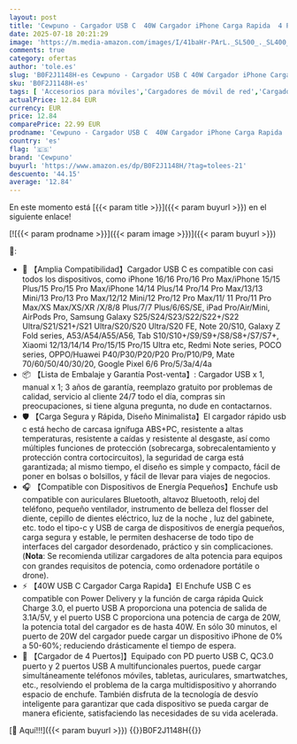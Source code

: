 ```yaml
---
layout: post
title: 'Cewpuno - Cargador USB C  40W Cargador iPhone Carga Rapida  4 Puertos Enchufe USB C PD+QC3.0 Rápido Pared Adaptador Tipo C Cabezal Cargador Movil para iPhone 16 15 14 13 Pro MAX  Samsung S25 S24 S23 Xiaomi ipad'
date: 2025-07-18 20:21:29
image: 'https://m.media-amazon.com/images/I/41baHr-PArL._SL500_._SL400_.jpg'
comments: true
category: ofertas
author: 'tole.es'
slug: 'B0F2J1148H-es Cewpuno - Cargador USB C 40W Cargador iPhone Carga Rapida...'
sku: 'B0F2J1148H-es'
tags: [ 'Accesorios para móviles','Cargadores de móvil de red','Cargadores para móviles','Comunicación móvil y accesorios','Electrónica','cewpuno','ipad','iphone','🇪🇸', ]
actualPrice: 12.84 EUR
currency: EUR
price: 12.84
comparePrice: 22.99 EUR
prodname: 'Cewpuno - Cargador USB C  40W Cargador iPhone Carga Rapida  4 Puertos Enchufe USB C PD+QC3.0 Rápido Pared Adaptador Tipo C Cabezal Cargador Movil para iPhone 16 15 14 13 Pro MAX  Samsung S25 S24 S23 Xiaomi ipad'
country: 'es'
flag: '🇪🇸'
brand: 'Cewpuno'
buyurl: 'https://www.amazon.es/dp/B0F2J1148H/?tag=tolees-21'
descuento: '44.15'
average: '12.84'
---
```


En este momento está [{{< param title >}}]({{< param buyurl >}}) en el siguiente enlace!

[![{{< param prodname >}}]({{< param image >}})]({{< param buyurl >}})

🔎:

- 📱 【Amplia Compatibilidad】Cargador USB C es compatible con casi todos los dispositivos, como iPhone 16/16 Pro/16 Pro Max/iPhone 15/15 Plus/15 Pro/15 Pro Max/iPhone 14/14 Plus/14 Pro/14 Pro Max/13/13 Mini/13 Pro/13 Pro Max/12/12 Mini/12 Pro/12 Pro Max/11/ 11 Pro/11 Pro Max/XS Max/XS/XR /X/8/8 Plus/7/7 Plus/6/6S/SE, iPad Pro/Air/Mini, AirPods Pro, Samsung Galaxy S25/S24/S23/S22/S22+/S22 Ultra/S21/S21+/S21 Ultra/S20/S20 Ultra/S20 FE, Note 20/S10, Galaxy Z Fold series, A53/A54/A55/A56, Tab S10/S10+/S9/S9+/S8/S8+/S7/S7+, Xiaomi 12/13/14/14 Pro/15/15 Pro/15 Ultra etc, Redmi Note series, POCO series, OPPO/Huawei P40/P30/P20/P20 Pro/P10/P9, Mate 70/60/50/40/30/20, Google Pixel 6/6 Pro/5/3a/4/4a
- 📦 【Lista de Embalaje y Garantía Post-venta】: Cargador USB x 1, manual x 1; 3 años de garantía, reemplazo gratuito por problemas de calidad, servicio al cliente 24/7 todo el día, compras sin preocupaciones, si tiene alguna pregunta, no dude en contactarnos.
- 🛡️ 【Carga Segura y Rápida, Diseño Minimalista】El cargador rápido usb c está hecho de carcasa ignífuga ABS+PC, resistente a altas temperaturas, resistente a caídas y resistente al desgaste, así como múltiples funciones de protección (sobrecarga, sobrecalentamiento y protección contra cortocircuitos), la seguridad de carga está garantizada; al mismo tiempo, el diseño es simple y compacto, fácil de poner en bolsas o bolsillos, y fácil de llevar para viajes de negocios.
- 🎧 【Compatible con Dispositivos de Energía Pequeños】Enchufe usb compatible con auriculares Bluetooth, altavoz Bluetooth, reloj del teléfono, pequeño ventilador, instrumento de belleza del flosser del diente, cepillo de dientes eléctrico, luz de la noche , luz del gabinete, etc. todo el tipo-c y USB de carga de dispositivos de energía pequeños, carga segura y estable, le permiten deshacerse de todo tipo de interfaces del cargador desordenado, práctico y sin complicaciones. (𝐍𝐨𝐭𝐚: Se recomienda utilizar cargadores de alta potencia para equipos con grandes requisitos de potencia, como ordenadore portátile o drone).
- ⚡ 【40W USB C Cargador Carga Rapida】El Enchufe USB C es compatible con Power Delivery y la función de carga rápida Quick Charge 3.0, el puerto USB A proporciona una potencia de salida de 3.1A/5V, y el puerto USB C proporciona una potencia de carga de 20W, la potencia total del cargador es de hasta 40W. En sólo 30 minutos, el puerto de 20W del cargador puede cargar un dispositivo iPhone de 0% a 50-60%; reduciendo drásticamente el tiempo de espera.
- 🔌 【Cargador de 4 Puertos]】Equipado con PD puerto USB C, QC3.0 puerto y 2 puertos USB A multifuncionales puertos, puede cargar simultáneamente teléfonos móviles, tabletas, auriculares, smartwatches, etc., resolviendo el problema de la carga multidispositivo y ahorrando espacio de enchufe. También disfruta de la tecnología de desvío inteligente para garantizar que cada dispositivo se pueda cargar de manera eficiente, satisfaciendo las necesidades de su vida acelerada.

[🛒 Aquí!!!]({{< param buyurl >}})
{{<world>}}B0F2J1148H{{</world>}}
